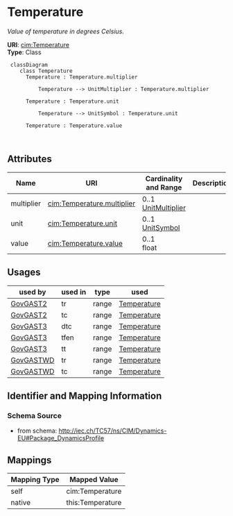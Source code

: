 # Temperature


_Value of temperature in degrees Celsius._





**URI**: [cim:Temperature](http://iec.ch/TC57/CIM100#Temperature)<br />
**Type**: Class




```mermaid
 classDiagram
    class Temperature
      Temperature : Temperature.multiplier
        
          Temperature --> UnitMultiplier : Temperature.multiplier
        
      Temperature : Temperature.unit
        
          Temperature --> UnitSymbol : Temperature.unit
        
      Temperature : Temperature.value
        
      
```




<!-- no inheritance hierarchy -->


## Attributes


| Name | URI | Cardinality and Range | Description | Inheritance |
| ---  | --- | --- | --- | --- |
| multiplier | [cim:Temperature.multiplier](http://iec.ch/TC57/CIM100#Temperature.multiplier) | 0..1 <br />  [UnitMultiplier](UnitMultiplier.md)  |  | direct |
| unit | [cim:Temperature.unit](http://iec.ch/TC57/CIM100#Temperature.unit) | 0..1 <br />  [UnitSymbol](UnitSymbol.md)  |  | direct |
| value | [cim:Temperature.value](http://iec.ch/TC57/CIM100#Temperature.value) | 0..1 <br />  float  |  | direct |





## Usages

| used by | used in | type | used |
| ---  | --- | --- | --- |
| [GovGAST2](GovGAST2.md) | tr | range | [Temperature](Temperature.md) |
| [GovGAST2](GovGAST2.md) | tc | range | [Temperature](Temperature.md) |
| [GovGAST3](GovGAST3.md) | dtc | range | [Temperature](Temperature.md) |
| [GovGAST3](GovGAST3.md) | tfen | range | [Temperature](Temperature.md) |
| [GovGAST3](GovGAST3.md) | tt | range | [Temperature](Temperature.md) |
| [GovGASTWD](GovGASTWD.md) | tr | range | [Temperature](Temperature.md) |
| [GovGASTWD](GovGASTWD.md) | tc | range | [Temperature](Temperature.md) |






## Identifier and Mapping Information







### Schema Source


* from schema: http://iec.ch/TC57/ns/CIM/Dynamics-EU#Package_DynamicsProfile





## Mappings

| Mapping Type | Mapped Value |
| ---  | ---  |
| self | cim:Temperature |
| native | this:Temperature |




